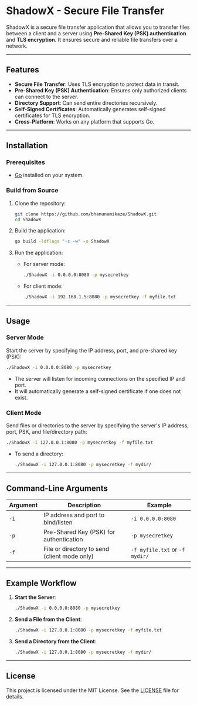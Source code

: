 # ShadowX - Secure File Transfer

ShadowX is a secure file transfer application that allows you to transfer files between a client and a server using **Pre-Shared Key (PSK) authentication** and **TLS encryption**. It ensures secure and reliable file transfers over a network.

---

## Features

- **Secure File Transfer**: Uses TLS encryption to protect data in transit.
- **Pre-Shared Key (PSK) Authentication**: Ensures only authorized clients can connect to the server.
- **Directory Support**: Can send entire directories recursively.
- **Self-Signed Certificates**: Automatically generates self-signed certificates for TLS encryption.
- **Cross-Platform**: Works on any platform that supports Go.

---

## Installation

### Prerequisites

- [Go](https://golang.org/dl/) installed on your system.

### Build from Source

1. Clone the repository:
   ```bash
   git clone https://github.com/bhanunamikaze/ShadowX.git
   cd ShadowX
   ```

2. Build the application:
   ```bash
   go build -ldflags "-s -w" -o ShadowX
   ```

3. Run the application:
   - For server mode:
     ```bash
     ./ShadowX -i 0.0.0.0:8080 -p mysecretkey
     ```
   - For client mode:
     ```bash
     ./ShadowX -i 192.168.1.5:8080 -p mysecretkey -f myfile.txt
     ```

---

## Usage

### Server Mode

Start the server by specifying the IP address, port, and pre-shared key (PSK):

```bash
./ShadowX -i 0.0.0.0:8080 -p mysecretkey
```

- The server will listen for incoming connections on the specified IP and port.
- It will automatically generate a self-signed certificate if one does not exist.

### Client Mode

Send files or directories to the server by specifying the server's IP address, port, PSK, and file/directory path:

```bash
./ShadowX -i 127.0.0.1:8080 -p mysecretkey -f myfile.txt
```

- To send a directory:
  ```bash
  ./ShadowX -i 127.0.0.1:8080 -p mysecretkey -f mydir/
  ```

---

## Command-Line Arguments

| Argument | Description                                      | Example                          |
|----------|--------------------------------------------------|----------------------------------|
| `-i`     | IP address and port to bind/listen               | `-i 0.0.0.0:8080`               |
| `-p`     | Pre-Shared Key (PSK) for authentication          | `-p mysecretkey`                |
| `-f`     | File or directory to send (client mode only)     | `-f myfile.txt` or `-f mydir/`  |

---

## Example Workflow

1. **Start the Server**:
   ```bash
   ./ShadowX -i 0.0.0.0:8080 -p mysecretkey
   ```

2. **Send a File from the Client**:
   ```bash
   ./ShadowX -i 127.0.0.1:8080 -p mysecretkey -f myfile.txt
   ```

3. **Send a Directory from the Client**:
   ```bash
   ./ShadowX -i 127.0.0.1:8080 -p mysecretkey -f mydir/
   ```

---
## License

This project is licensed under the MIT License. See the [LICENSE](LICENSE) file for details.
